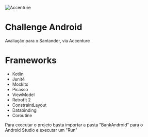 ![Accenture](https://geospatialmedia.s3.amazonaws.com/wp-content/uploads/2018/02/Accenture-Job-Share-Thumbnail.jpg)

# Challenge Android

Avaliação para o Santander, via Accenture

# Frameworks

* Kotlin
* Junit4
* Mockito
* Picasso
* ViewModel
* Retrofit 2
* ConstraintLayout
* Databinding
* Coroutine

Para executar o projeto basta importar a pasta "BankAndroid" para o Android Studio e executar um "Run"
